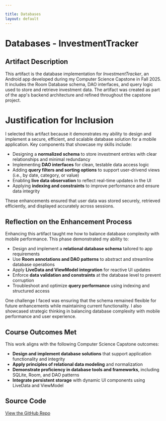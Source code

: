 ```yaml
---

title: Databases
layout: default
---
```


# Databases - InvestmentTracker

## Artifact Description

This artifact is the database implementation for *InvestmentTracker*, an Android app developed during my Computer Science Capstone in Fall 2025. It includes the Room Database schema, DAO interfaces, and query logic used to store and retrieve investment data. The artifact was created as part of the app's backend architecture and refined throughout the capstone project.

# Justification for Inclusion

I selected this artifact because it demonstrates my ability to design and implement a secure, efficient, and scalable database solution for a mobile application. Key components that showcase my skills include:

- Designing a **normalized schema** to store investment entries with clear relationships and minimal redundancy
- Implementing **DAO interfaces** for clean, testable data access logic
- Adding **query filters and sorting options** to support user-drivend views (i.e., by date, category, or value)
- Enabling **live data observation** to reflect real-time updates in the UI
- Applying **indexing and constraints** to improve performance and ensure data integrity

These enhancements ensured that user data was stored securely, retrieved efficiently, and displayed accurately across sessions.

## Reflection on the Enhancement Process

Enhancing this artifact taught me how to balance database complexity with mobile performance. This phase demonstrated my ability to:

- Design and implement a **relational database schema** tailored to app requirements
- Use **Room annotations and DAO patterns** to abstract and streamline database operations
- Apply **LiveData and ViewModel integration** for reactive UI updates
- Enforce **data validation and constraints** at the database level to prevent corruption
- Troubleshoot and optimize **query performance** using indexing and structured access

One challenge I faced was ensuring that the schema remained flexible for future enhancements while maintaining current functionality. I also showcased strategic thinking in balancing database complexity with mobile performance and user experience.

## Course Outcomes Met

This work aligns with the following Computer Science Capstone outcomes:

- **Design and implement database solutions** that support application functionality and integrity
- **Apply principles of relational data modeling** and normalization
- **Demonstrate proficiency in database tools and frameworks**, including SQLite, Room, and DAO patterns
- **Integrate persistent storage** with dynamic UI components using LiveData and ViewModel

## Source Code

[View the GitHub Repo](https://github.com/tenaciousT15/InvestmentTracker)
